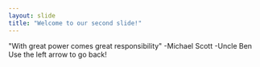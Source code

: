 ```yaml
---
layout: slide
title: "Welcome to our second slide!"
---
```

"With great power comes great responsibility" -Michael Scott -Uncle Ben
Use the left arrow to go back!
